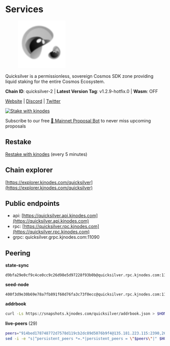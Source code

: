 # Services

<figure><img src="https://raw.githubusercontent.com/kj89/cosmos-images/main/logos/quicksilver.png" width="150" alt=""><figcaption></figcaption></figure>

Quicksilver is a permissionless, sovereign Cosmos SDK zone providing liquid staking for the entire Cosmos Ecosystem.

**Chain ID**: quicksilver-2 | **Latest Version Tag**: v1.2.9-hotfix.0 | **Wasm**: OFF

[Website](https://quicksilver.zone) | [Discord](https://discord.gg/quicksilverprotocol) | [Twitter](https://twitter.com/quicksilverzone)

[![Stake with kjnodes](https://i.ibb.co/cr44Q8j/button-stake-with-kjnodes.png)](https://restake.app/quicksilver/quickvaloper1fqfgpwdngmmay6ah7mg9y4k7ayykpzu6l3ht2m)

Subscribe to our free [🤖 Mainnet Proposal Bot](https://t.me/kjnodes_proposal_bot) to never miss upcoming proposals

## Restake

[Restake with kjnodes](https://restake.app/quicksilver/quickvaloper1fqfgpwdngmmay6ah7mg9y4k7ayykpzu6l3ht2m) (every 5 minutes)
## Chain explorer
[https://explorer.kjnodes.com/quicksilver](https://explorer.kjnodes.com/quicksilver)

## Public endpoints

* api: [https://quicksilver.api.kjnodes.com](https://quicksilver.api.kjnodes.com)
* rpc: [https://quicksilver.rpc.kjnodes.com](https://quicksilver.rpc.kjnodes.com)
* grpc: quicksilver.grpc.kjnodes.com:11090

## Peering

**state-sync**

```text
d9bfa29e0cf9c4ce0cc9c26d98e5d97228f93b0b@quicksilver.rpc.kjnodes.com:11656
```

**seed-node**

```text
400f3d9e30b69e78a7fb891f60d76fa3c73f0ecc@quicksilver.rpc.kjnodes.com:11659
```

**addrbook**
```bash
curl -Ls https://snapshots.kjnodes.com/quicksilver/addrbook.json > $HOME/.quicksilverd/config/addrbook.json
```

**live-peers** (29)
```bash
peers="914bed178748772d7578d119cb2dc89d5076b9f4@135.181.223.115:2390,26d23125db7493486dc9931b4181425d725e4ac6@65.109.55.186:20656,a1f5e0b68f36091d5fc8f30aba914b6c191f21fa@65.108.128.201:11156,c2a44958de52a8656eba9eedaf88205f27686ffd@46.4.23.42:11656,50a40c5aba326798ea9520ac0a1207e22a540a0e@95.214.55.100:26556,d9bfa29e0cf9c4ce0cc9c26d98e5d97228f93b0b@65.109.88.38:11656,c3ec2daba16e457ca5117079f34ff49e99e7572d@65.109.94.221:35656,03b3e3093b6cd33fba9f00cea6c2a560f89c61d6@195.14.6.2:26656,f73ee3d2450f41bcf1b2975552cdf60a118a64c9@46.4.50.247:11656,8a0740d4b70629c26022db7525132da0062bf42b@194.62.99.114:26656,225a08945298003a397eb6a51854525948fd9a5b@162.55.245.149:2010,ef1cb5bff5b76957f02636a30d5d85d861a35dbe@65.109.92.240:21026,9bd2b7e39fb0d823402f22c90e3000fdf3cd05bf@88.99.104.180:26656,ebafaa0d0087ecfc785b095d6a91a67a12eecd80@5.9.100.25:26656,e726816f42831689eab9378d5d577f1d06d25716@176.9.188.21:26656,ebc272824924ea1a27ea3183dd0b9ba713494f83@195.3.220.136:27026,161f453c9ff27f3120ec5078f56b505316fbc720@65.108.6.45:61156,71b753819eb653e99e6a825b80af20ca9bccb087@135.125.163.63:24666,6785dbb8a0138600e0e0faaa77baa375451b38bb@162.55.132.48:15620,0521c200a3dc430927978fb2c66293b8481fc3ae@198.244.203.181:26656,e72108879602113f6661507b583ff8b5616f06c6@95.217.202.49:31656,6f80fa3110d45fa7cf08fe7df94cf9f60da8ad4a@178.63.67.112:26656,08ab5be08f12754381c0fd088bb36d9d294f54c6@65.109.21.74:26656,602700ce2ed57b2176514ec2ecbda079caa7a536@178.170.40.28:15620,ce593f9bffc471ba4b980a435a3e2f8eaa5b464e@34.89.247.21:26656,96bd0e87a5e5b88e8ce637aa3c7aa4f4803b1d03@51.195.234.240:26656,a4f29a68180d1a1c931b50e2438a63b0d45d6915@89.58.48.229:26656,0ad45ecd219b9151ac17951dc1cd6303bcda2b58@65.109.106.169:26656,185f80586290dcd53db67ebc2da1e146e291bcd6@148.251.13.186:11156"
sed -i -e "s|^persistent_peers *=.*|persistent_peers = \"$peers\"|" $HOME/.quicksilverd/config/config.toml
```
